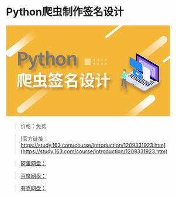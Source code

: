 # Python爬虫制作签名设计

![img](../../../assets/study163/free/537d59893b304fb984c173b872c8670a.jpg)

> 价格：免费

> [官方链接：https://study.163.com/course/introduction/1209331923.htm](https://study.163.com/course/introduction/1209331923.htm)

> [阿里网盘：]()

> [百度网盘：]()

> [夸克网盘：]()
